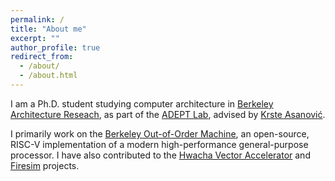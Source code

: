 ```yaml
---
permalink: /
title: "About me"
excerpt: ""
author_profile: true
redirect_from:
  - /about/
  - /about.html
---
```


I am a Ph.D. student studying computer architecture in [Berkeley Architecture Reseach](https://bar.eecs.berkeley.edu/), as part of the [ADEPT Lab](https://adept.eecs.berkeley.edu/), advised by [Krste Asanović](https://people.eecs.berkeley.edu/~krste/).

I primarily work on the [Berkeley Out-of-Order Machine](https://boom-core.org/), an open-source, RISC-V implementation of a modern high-performance general-purpose processor. I have also contributed to the [Hwacha Vector Accelerator](http://hwacha.org/) and [Firesim](https://fires.im/) projects.
